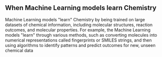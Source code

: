 ## When Machine Learning models learn Chemistry


Machine Learning models "learn" Chemistry by being trained on large datasets of chemical information, including molecular structures, reaction outcomes, and molecular properties. For example, the Machine Learning models "learn" through various methods, such as converting molecules into numerical representations called fingerprints or SMILES strings, and then using algorithms to identify patterns and predict outcomes for new, unseen chemical data
